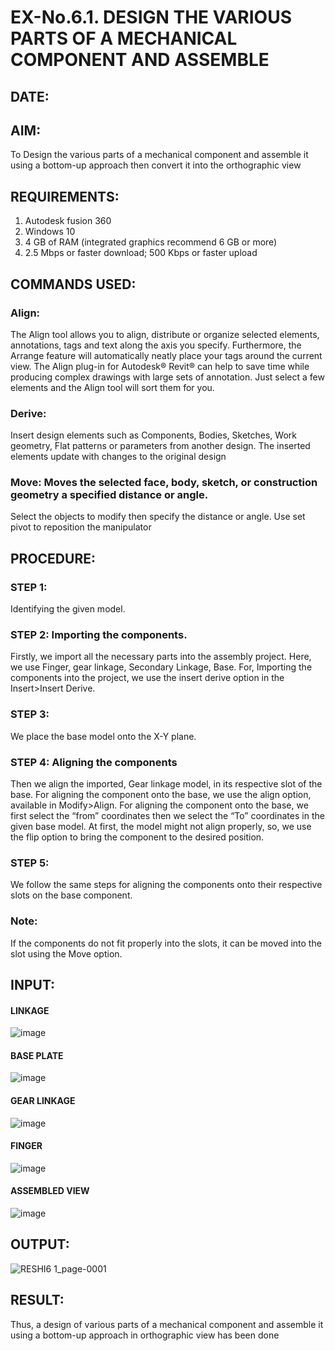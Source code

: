 # EX-No.6.1. DESIGN THE VARIOUS PARTS OF A MECHANICAL COMPONENT AND ASSEMBLE

## DATE:

## AIM: 
To Design the various parts of a mechanical component and assemble it using a bottom-up approach then convert it into the orthographic view

## REQUIREMENTS: 
1. Autodesk fusion 360
2. Windows 10
3. 4 GB of RAM (integrated graphics recommend 6 GB or more)
4. 2.5 Mbps or faster download; 500 Kbps or faster upload 

## COMMANDS USED:
### Align: 
The Align tool allows you to align, distribute or organize selected elements, annotations, tags and text along the axis you specify. Furthermore, the Arrange feature will automatically neatly place your tags around the current view.
The Align plug-in for Autodesk® Revit® can help to save time while producing complex drawings with large sets of annotation.
Just select a few elements and the Align tool will sort them for you.

### Derive:
Insert design elements such as Components, Bodies, Sketches, Work geometry, Flat patterns or parameters from another design.
The inserted elements update with changes to the original design

### Move: Moves the selected face, body, sketch, or construction geometry a specified distance or angle.
Select the objects to modify then specify the distance or angle. Use set pivot to reposition the manipulator

## PROCEDURE:
### STEP 1: 
 Identifying the given model.

### STEP 2: Importing the components.
Firstly, we import all the necessary parts into the assembly project. Here, we use Finger, gear linkage, Secondary Linkage, Base. For, Importing the components into the project, we use the insert derive option in the Insert>Insert Derive.

### STEP 3: 
We place the base model onto the X-Y plane.

### STEP 4: Aligning the components
Then we align the imported, Gear linkage model, in its respective slot of the base.
For aligning the component onto the base, we use the align option, available in Modify>Align.
For aligning the component onto the base, we first select the “from” coordinates then we select the “To” coordinates in the given base model. At first, the model might not align properly, so, we use the flip option to bring the component to the desired position.

### STEP 5: 
We follow the same steps for aligning the components onto their respective      slots on the base component.

### Note: 
If the components do not fit properly into the slots, it can be moved into the slot using the Move option.

## INPUT: 

#### LINKAGE
![image](https://user-images.githubusercontent.com/113594316/199413513-8fa5b9db-0546-49d0-ad4c-230b22984d3c.png)

#### BASE PLATE  
![image](https://user-images.githubusercontent.com/113594316/199413545-3b2fd515-6e27-4d28-9da3-c9ce20cb2a42.png)

#### GEAR LINKAGE
![image](https://user-images.githubusercontent.com/113594316/199413566-05708531-fc78-44c9-ab98-4f8a9066d318.png)

#### FINGER
![image](https://user-images.githubusercontent.com/113594316/199413594-5de9578e-5800-4e69-8c76-6a5749e31805.png)

#### ASSEMBLED VIEW
![image](https://user-images.githubusercontent.com/113594316/199413636-df0a61ce-964f-490d-9a16-e5986ebbf403.png)

## OUTPUT:
![RESHI6 1_page-0001](https://github.com/user-attachments/assets/b2710aff-5623-484b-a25b-04cbb478d8bf)


## RESULT:
Thus, a design of various parts of a mechanical component and assemble it using a bottom-up approach in orthographic view has been done
